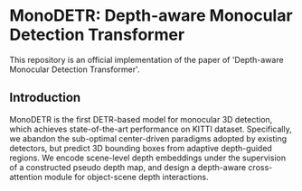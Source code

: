 # MonoDETR: Depth-aware Monocular Detection Transformer
This repository is an official implementation of the paper of 'Depth-aware Monocular Detection Transformer'.

## Introduction
MonoDETR is the first DETR-based model for monocular 3D detection, which achieves state-of-the-art performance on KITTI dataset.  Specifically, we abandon the sub-optimal center-driven paradigms adopted by existing detectors, but predict 3D bounding boxes from adaptive depth-guided regions. We encode scene-level depth embeddings under the supervision of a constructed pseudo depth map, and design a depth-aware cross-attention module for object-scene depth interactions.
